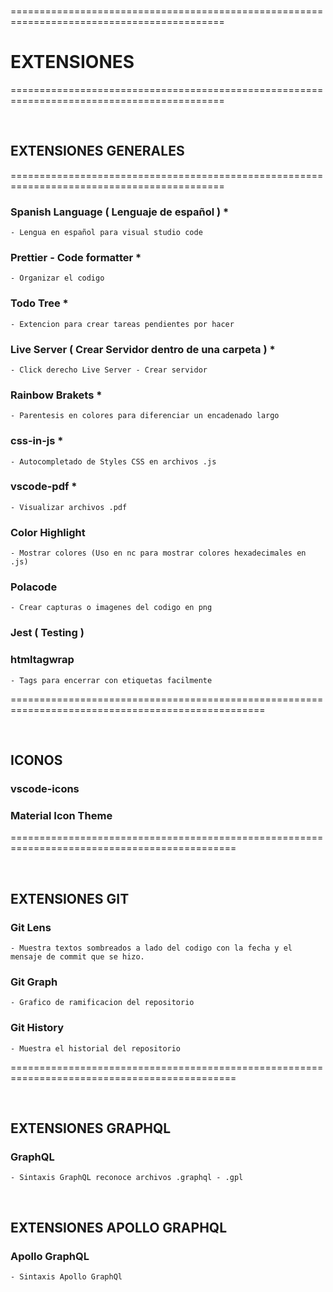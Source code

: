 <br>

===========================================================================================
# EXTENSIONES
===========================================================================================

<br>

## EXTENSIONES GENERALES

===========================================================================================

### Spanish Language  ( Lenguaje de español )   *
    - Lengua en español para visual studio code


### Prettier - Code formatter   *
    - Organizar el codigo


### Todo Tree   *
    - Extencion para crear tareas pendientes por hacer 


### Live Server ( Crear Servidor dentro de una carpeta )    *
    - Click derecho Live Server - Crear servidor


### Rainbow Brakets *
    - Parentesis en colores para diferenciar un encadenado largo


### css-in-js   *
    - Autocompletado de Styles CSS en archivos .js


### vscode-pdf  *
    - Visualizar archivos .pdf


### Color Highlight
    - Mostrar colores (Uso en nc para mostrar colores hexadecimales en .js)


### Polacode
    - Crear capturas o imagenes del codigo en png 


### Jest ( Testing )


### htmltagwrap
    - Tags para encerrar con etiquetas facilmente


==================================================================================================

<br>

## ICONOS

### vscode-icons

### Material Icon Theme

=============================================================================================

<br>

## EXTENSIONES GIT

### Git Lens
    - Muestra textos sombreados a lado del codigo con la fecha y el mensaje de commit que se hizo.

### Git Graph
    - Grafico de ramificacion del repositorio

### Git History
    - Muestra el historial del repositorio


=============================================================================================

<br>

## EXTENSIONES GRAPHQL

###  GraphQL
    - Sintaxis GraphQL reconoce archivos .graphql - .gpl


<br>


## EXTENSIONES APOLLO GRAPHQL

### Apollo GraphQL
    - Sintaxis Apollo GraphQl

